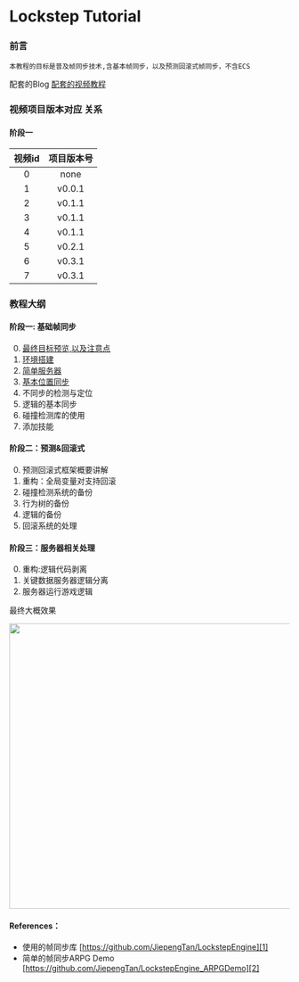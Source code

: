 #  Lockstep Tutorial

### 前言
	本教程的目标是普及帧同步技术,含基本帧同步，以及预测回滚式帧同步，不含ECS
配套的Blog 
[配套的视频教程][10]

### 视频项目版本对应 关系
#### 阶段一
视频id | 项目版本号 
:-: | :-: 
0 | none  
1 | v0.0.1
2 | v0.1.1
3 | v0.1.1
4 | v0.1.1
5 | v0.2.1
6 | v0.3.1
7 | v0.3.1


### 教程大纲
#### 阶段一: 基础帧同步
0. [最终目标预览,以及注意点][12]
1. [环境搭建][11]
2. [简单服务器][13]
3. [基本位置同步][13]
4. 不同步的检测与定位
5. 逻辑的基本同步
6. 碰撞检测库的使用
7. 添加技能

#### 阶段二：预测&回滚式 
0. 预测回滚式框架概要讲解
1. 重构：全局变量对支持回滚
2. 碰撞检测系统的备份
3. 行为树的备份
4. 逻辑的备份
6. 回滚系统的处理

#### 阶段三：服务器相关处理
0. 重构:逻辑代码剥离
1. 关键数据服务器逻辑分离
2. 服务器运行游戏逻辑



最终大概效果
<p align="center"> <img src="https://github.com/JiepengTan/JiepengTan.github.io/blob/master/assets/img/blog/LockstepPlatform/LPD_11_Network.gif?raw=true" width="512"/></p>

#### **References：** 
- 使用的帧同步库 [https://github.com/JiepengTan/LockstepEngine][1]
- 简单的帧同步ARPG Demo [https://github.com/JiepengTan/LockstepEngine_ARPGDemo][2]


 [1]: https://github.com/JiepengTan/LockstepEngine
 [2]: https://github.com/JiepengTan/LockstepEngine_ARPGDemo
 [3]: https://github.com/sschmid/Entitas-CSharp
 [4]: https://github.com/JiepengTan/LockstepMath
 [5]: https://github.com/JiepengTan/LockstepCollision
 [6]: https://github.com/JiepengTan/LockstepPlatform/releases
 [7]: https://github.com/sschmid/Entitas-CSharp/releases
 [8]: https://github.com/JiepengTan/LockstepPathFinding
 [9]: https://github.com/JiepengTan/LockstepBehaviorTree
 [10]: https://space.bilibili.com/308864667/channel/detail?cid=86562
 [11]: https://www.bilibili.com/video/av64643363
 [12]: https://www.bilibili.com/video/av64681509
 [13]: https://www.bilibili.com/video/av64688312
 [14]: https://www.bilibili.com/video/av64688312
 [15]: https://www.bilibili.com/video/av64688312